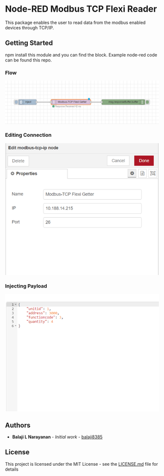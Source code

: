 # Node-RED Modbus TCP Flexi Reader

This package enables the user to read data from the modbus enabled devices through TCP/IP.

## Getting Started

npm install this module and you can find the block. Example node-red code can be found this repo.

### Flow
![Flow](https://github.com/balaji8385/node-red-contrib-modbus-tcp-ip/blob/master/sample/images/flow.png)

### Editing Connection
![Edit Connection](https://github.com/balaji8385/node-red-contrib-modbus-tcp-ip/blob/master/sample/images/edit.png)

### Injecting Payload
![Input Payload](https://github.com/balaji8385/node-red-contrib-modbus-tcp-ip/blob/master/sample/images/payload.png)

## Authors

* **Balaji L Narayanan** - *Initial work* - [balaji8385](https://github.com/balaji8385)

## License

This project is licensed under the MIT License - see the [LICENSE.md](https://github.com/balaji8385/node-red-contrib-modbus-tcp-ip/blob/master/LICENSE) file for details
